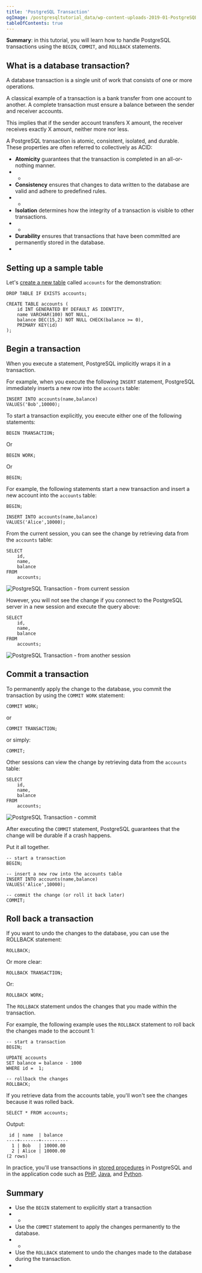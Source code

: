```yaml
---
title: 'PostgreSQL Transaction'
ogImage: /postgresqltutorial_data/wp-content-uploads-2019-01-PostgreSQL-Transaction-from-current-transaction.png
tableOfContents: true
---
```


**Summary**: in this tutorial, you will learn how to handle PostgreSQL transactions using the `BEGIN`, `COMMIT`, and `ROLLBACK` statements.



## What is a database transaction?



A database transaction is a single unit of work that consists of one or more operations.



A classical example of a transaction is a bank transfer from one account to another. A complete transaction must ensure a balance between the sender and receiver accounts.



This implies that if the sender account transfers X amount, the receiver receives exactly X amount, neither more nor less.



A PostgreSQL transaction is atomic, consistent, isolated, and durable. These properties are often referred to collectively as ACID:



- **Atomicity** guarantees that the transaction is completed in an all-or-nothing manner.
- -
- **Consistency** ensures that changes to data written to the database are valid and adhere to predefined rules.
- -
- **Isolation** determines how the integrity of a transaction is visible to other transactions.
- -
- **Durability** ensures that transactions that have been committed are permanently stored in the database.
- 


## Setting up a sample table



Let's [create a new table](/docs/postgresql/postgresql-create-table) called `accounts` for the demonstration:



```
DROP TABLE IF EXISTS accounts;

CREATE TABLE accounts (
    id INT GENERATED BY DEFAULT AS IDENTITY,
    name VARCHAR(100) NOT NULL,
    balance DEC(15,2) NOT NULL CHECK(balance >= 0),
    PRIMARY KEY(id)
);
```



## Begin a transaction



When you execute a statement, PostgreSQL implicitly wraps it in a transaction.



For example, when you execute the following `INSERT` statement, PostgreSQL immediately inserts a new row into the `accounts` table:



```
INSERT INTO accounts(name,balance)
VALUES('Bob',10000);
```



To start a transaction explicitly, you execute either one of the following statements:



```
BEGIN TRANSACTION;
```



Or



```
BEGIN WORK;
```



Or



```
BEGIN;
```



For example, the following statements start a new transaction and insert a new account into the `accounts` table:



```
BEGIN;

INSERT INTO accounts(name,balance)
VALUES('Alice',10000);
```



From the current session, you can see the change by retrieving data from the `accounts` table:



```
SELECT
    id,
    name,
    balance
FROM
    accounts;
```



![PostgreSQL Transaction - from current session](/postgresqltutorial_data/wp-content-uploads-2019-01-PostgreSQL-Transaction-from-current-transaction.png)



However, you will not see the change if you connect to the PostgreSQL server in a new session and execute the query above:



```
SELECT
    id,
    name,
    balance
FROM
    accounts;
```



![PostgreSQL Transaction - from another session](/postgresqltutorial_data/wp-content-uploads-2019-01-PostgreSQL-Transaction-from-another-transaction.png)



## Commit a transaction



To permanently apply the change to the database, you commit the transaction by using the `COMMIT WORK` statement:



```
COMMIT WORK;
```



or



```
COMMIT TRANSACTION;
```



or simply:



```
COMMIT;
```



Other sessions can view the change by retrieving data from the `accounts` table:



```
SELECT
    id,
    name,
    balance
FROM
    accounts;
```



![PostgreSQL Transaction - commit](/postgresqltutorial_data/wp-content-uploads-2019-01-PostgreSQL-Transaction-from-current-transaction.png)



After executing the `COMMIT` statement, PostgreSQL guarantees that the change will be durable if a crash happens.



Put it all together.



```
-- start a transaction
BEGIN;

-- insert a new row into the accounts table
INSERT INTO accounts(name,balance)
VALUES('Alice',10000);

-- commit the change (or roll it back later)
COMMIT;
```



## Roll back a transaction



If you want to undo the changes to the database, you can use the ROLLBACK statement:



```
ROLLBACK;
```



Or more clear:



```
ROLLBACK TRANSACTION;
```



Or:



```
ROLLBACK WORK;
```



The `ROLLBACK` statement undos the changes that you made within the transaction.



For example, the following example uses the `ROLLBACK` statement to roll back the changes made to the account 1:



```
-- start a transaction
BEGIN;

UPDATE accounts
SET balance = balance - 1000
WHERE id =  1;

-- rollback the changes
ROLLBACK;
```



If you retrieve data from the accounts table, you'll won't see the changes because it was rolled back.



```
SELECT * FROM accounts;
```



Output:



```
 id | name  | balance
----+-------+----------
  1 | Bob   | 10000.00
  2 | Alice | 10000.00
(2 rows)
```



In practice, you'll use transactions in [stored procedures](https://www.postgresqltutorial.com/postgresql-plpgsql/postgresql-create-procedure/) in PostgreSQL and in the application code such as [PHP](https://www.postgresqltutorial.com/postgresql-php/transaction/), [Java](https://www.postgresqltutorial.com/postgresql-jdbc/transaction/), and [Python](https://www.postgresqltutorial.com/postgresql-python/transaction/).



## Summary



- Use the `BEGIN` statement to explicitly start a transaction
- -
- Use the `COMMIT` statement to apply the changes permanently to the database.
- -
- Use the `ROLLBACK` statement to undo the changes made to the database during the transaction.
- 
